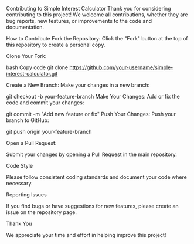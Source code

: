 
Contributing to Simple Interest Calculator
Thank you for considering contributing to this project! We welcome all contributions, whether they are bug reports, new features, or improvements to the code and documentation.

How to Contribute
Fork the Repository:
Click the "Fork" button at the top of this repository to create a personal copy.

Clone Your Fork:

bash
Copy code
git clone https://github.com/your-username/simple-interest-calculator.git

Create a New Branch:
Make your changes in a new branch:

git checkout -b your-feature-branch
Make Your Changes:
Add or fix the code and commit your changes:


git commit -m "Add new feature or fix"
Push Your Changes:
Push your branch to GitHub:


git push origin your-feature-branch

Open a Pull Request:

Submit your changes by opening a Pull Request in the main repository.

Code Style

Please follow consistent coding standards and document your code where necessary.

Reporting Issues

If you find bugs or have suggestions for new features, please create an issue on the repository page.

Thank You

We appreciate your time and effort in helping improve this project!
